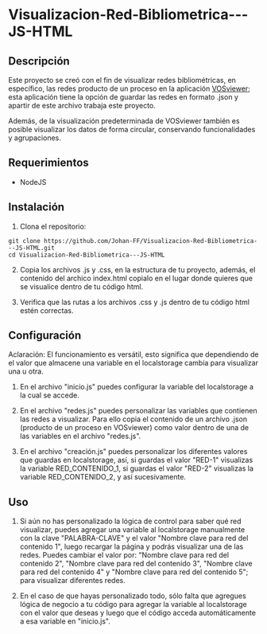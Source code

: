# Visualizacion-Red-Bibliometrica---JS-HTML

## Descripción

Este proyecto se creó con el fin de visualizar redes bibliométricas, en específico, las redes producto de un
proceso en la aplicación [VOSviewer](https://www.vosviewer.com/); esta aplicación tiene la opción de guardar
las redes en formato .json y apartir de este archivo trabaja este proyecto.

Además, de la visualización predeterminada de VOSviewer también es posible visualizar los datos de forma circular,
conservando funcionalidades y agrupaciones.

## Requerimientos

- NodeJS

## Instalación

1. Clona el repositorio:

```
git clone https://github.com/Johan-FF/Visualizacion-Red-Bibliometrica---JS-HTML.git
cd Visualizacion-Red-Bibliometrica---JS-HTML
```

2. Copia los archivos .js y .css, en la estructura de tu proyecto, además, el contenido del archico index.html copialo en
   el lugar donde quieres que se visualice dentro de tu código html.

3. Verifica que las rutas a los archivos .css y .js dentro de tu código html estén correctas.

## Configuración

Aclaración: El funcionamiento es versátil, esto significa que dependiendo de el valor
que almacene una variable en el localstorage cambia para visualizar una u otra.

1. En el archivo "inicio.js" puedes configurar la variable del localstorage a la cual se
   accede.

2. En el archivo "redes.js" puedes personalizar las variables que contienen las redes a visualizar.
   Para ello copia el contenido de un archivo .json (producto de un proceso en VOSviewer) como valor
   dentro de una de las variables en el archivo "redes.js".

3. En el archivo "creación.js" puedes personalizar los diferentes valores que guardas en
   localstorage, así, si guardas el valor "RED-1" visualizas la variable RED_CONTENIDO_1, si guardas
   el valor "RED-2" visualizas la variable RED_CONTENIDO_2, y así sucesivamente.

## Uso

1. Si aún no has personalizado la lógica de control para saber qué red visualizar, puedes
   agregar una variable al localstorage manualmente con la clave "PALABRA-CLAVE" y el valor
   "Nombre clave para red del contenido 1", luego recargar la página y podrás visualizar una de las redes.
   Puedes cambiar el valor por: "Nombre clave para red del contenido 2", "Nombre clave para red del contenido 3",
   "Nombre clave para red del contenido 4" y "Nombre clave para red del contenido 5"; para visualizar diferentes redes.

2. En el caso de que hayas personalizado todo, sólo falta que agregues lógica de negocio a tu código
   para agregar la variable al localstorage con el valor que deseas y luego que el código acceda automáticamente
   a esa variable en "inicio.js".
